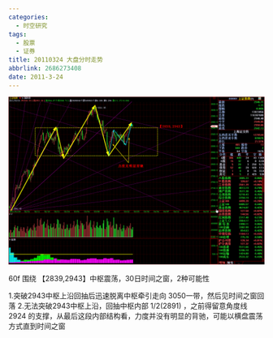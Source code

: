 ```yaml
---
categories:
  - 时空研究
tags:
  - 股票
  - 证券
title: 20110324 大盘分时走势
abbrlink: 2686273408
date: 2011-3-24
---
```

![20110324-0](/images/20110324-0.gif)

60f 围绕 【2839,2943】中枢震荡，30日时间之窗，2种可能性

1.突破2943中枢上沿回抽后迅速脱离中枢牵引走向 3050一带，然后见时间之窗回落
2.无法突破2943中枢上沿，回抽中枢内部  1/2(2891) ，之前得留意角度线 2924 的支撑，从最后这段内部结构看，力度并没有明显的背驰，可能以横盘震荡方式直到时间之窗